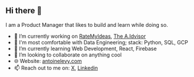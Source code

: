 ## Hi there 👋

<!--
**AntoineLevyy/AntoineLevyy** is a ✨ _special_ ✨ repository because its `README.md` (this file) appears on your GitHub profile.

Here are some ideas to get you started:

-->

I am a Product Manager that likes to build and learn while doing so.

- 🔭 I’m currently working on [RateMyIdeas](https://ratemyideas.com), [The A.Idvisor](https://theaidvisor.com/)
- 💪 I'm most comfortable with Data Engineering; stack: Python, SQL, GCP
- 🌱 I’m currently learning Web Development, React, Firebase 
- 👯 I’m looking to collaborate on anything cool
- 🌐 Website: [antoinelevy.com](https://antoinelevy.com)
- 📫 Reach out to me on: [X](https://x.com/AntoineLevy27), [Linkedin](https://www.linkedin.com/in/antoine-l%C3%A9vy-653106201/)


